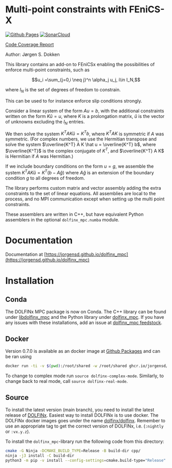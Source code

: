 # Multi-point constraints with FEniCS-X
[![Github Pages](https://github.com/jorgensd/dolfinx_mpc/actions/workflows/deploy-pages.yml/badge.svg?branch=main)](https://github.com/jorgensd/dolfinx_mpc/actions/workflows/deploy-pages.yml)
[![SonarCloud](https://sonarcloud.io/images/project_badges/sonarcloud-orange.svg)](https://sonarcloud.io/summary/new_code?id=jorgensd_dolfinx_mpc)

[Code Coverage Report](https://jsdokken.com/dolfinx_mpc/code-coverage-report/index.html)

Author: Jørgen S. Dokken

This library contains an add-on to FEniCSx enabling the possibilities
of enforce multi-point constraints, such as 

$$u_i =\sum_{j=0,i \neq j}^n \alpha_j u_j, i\in I_N,$$

where $I_N$ is the set of degrees of freedom to constrain.

This can be used to for instance enforce slip conditions strongly.

Consider a linear system of the form 
$Au=b$, with the additional constraints written on the form $K\hat u=u$, where $K$ is a prolongation matrix, $\hat u$ is the vector of unknowns excluding the $I_N$ entries. 

We then solve the system 
$K^T A K \hat u = K^T b$, where $K^T A K$ is symmetric if $A$ was symmetric.
(For complex numbers, we use the Hermitian transpose and solve the system $\overline{K^T} A K \hat u = \overline{K^T} b$, where $\overline{K^T}$ is the complex conjugate of $K^T$, and $\overline{K^T} A K$ is Hermitian if $A$ was Hermitian.)

If we include boundary conditions on the form $u=g$, we 
assemble the system
$K^TAK\hat u = K^T(b-A\hat g)$ where $A\hat g$ is an extension of the boundary condition $g$ to all degrees of freedom.

The library performs custom matrix and vector assembly adding the extra constraints to the set of linear equations. All assemblies are local to the process, and no MPI communication except when setting up the multi point constraints.

These assemblers are written in C++, but have equivalent Python assemblers in the optional `dolfinx_mpc.numba` module.

# Documentation
Documentation at [https://jorgensd.github.io/dolfinx_mpc](https://jorgensd.github.io/dolfinx_mpc)

# Installation

## Conda
The DOLFINx MPC package is now on Conda.
The C++ library can be found under [libdolfinx_mpc](https://anaconda.org/conda-forge/libdolfinx_mpc) and the Python library under
[dolfinx_mpc](https://anaconda.org/conda-forge/dolfinx_mpc). If you have any issues with these installations, add an issue at [dolfinx_mpc feedstock](https://github.com/conda-forge/dolfinx_mpc-feedstock).

## Docker

Version 0.7.0 is available as an docker image at [Github Packages](https://github.com/jorgensd/dolfinx_mpc/pkgs/container/dolfinx_mpc)
and can be ran using
```bash
docker run -ti -v $(pwd):/root/shared -w /root/shared ghcr.io/jorgensd/dolfinx_mpc:v0.7.0
```
To change to complex mode run `source dolfinx-complex-mode`.
Similarly, to change back to real mode, call `source dolfinx-real-mode`.

## Source

To install the latest version (main branch), you need to install the latest release of [DOLFINx](https://github.com/FEniCS/dolfinx).
Easiest way to install DOLFINx is to use docker. The DOLFINx docker images goes under the name [dolfinx/dolfinx](https://hub.docker.com/r/dolfinx/dolfinx).
Remember to use an appropriate tag to get the correct version of DOLFINx, i.e. (`:nightly` or `:vx.y.z`).

To install the `dolfinx_mpc`-library run the following code from this directory:
```bash
cmake -G Ninja -DCMAKE_BUILD_TYPE=Release -B build-dir cpp/
ninja -j3 install -C build-dir
python3 -m pip -v install --config-settings=cmake.build-type="Release" --no-build-isolation ./python -U
```
